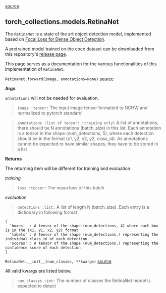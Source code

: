 
[source](https://github.com/mingruimingrui/torch-collections/blob/master/torch_collections/models/retinanet.py)

## torch_collections.models.RetinaNet

The `RetinaNet` is a state of the art object detection model, implemented based on [Focal Loss for Dense Object Detection](https://arxiv.org/abs/1708.02002).

A pretrained model trained on the coco dataset can be downloaded from this repository's [release page](https://github.com/mingruimingrui/torch-collections/releases).

This page serves as a documentation for the various functionalities of this implementation of `RetinaNet`.


`RetinaNet.forward(image, annotations=None)` [source](https://github.com/mingruimingrui/torch-collections/blob/master/torch_collections/models/retinanet.py#L116)

**Args**

`annotations` will not be needed for evaluation.

> `image :tensor:` The input image tensor formatted to NCHW and normalized to pytorch standard

> `annotations :list of tensor: (training only)`
A list of annotations, there should be N annotations (batch_size) in this list.
Each annotation is a tensor in the shape (num_detections, 5),
where each detection should be in the format (x1, y2, x2, y2, class_id).
As annotations cannot be expected to have similar shapes, they have to be stored in a list

**Returns**

The returning item will be different for training and evaluation

*training*
> `loss :tensor:` The mean loss of this batch.

*evaluation*
> `detections :list:` A list of length N (batch_size).
Each entry is a dictionary in following format
```
{
  'boxes'  : A tensor of the shape (num_detections, 4) where each box is in the (x1, y1, x2, y2) format
  'labels' : A tensor of the shape (num_detections,) representing the individual class_id of each detection
  'scores' : A tensor of the shape (num_detections,) representing the confidence score of each detection
}
```


`RetinaNet.__init__(num_classes, **kwargs)` [source](https://github.com/mingruimingrui/torch-collections/blob/master/torch_collections/models/retinanet.py#L29)

All valid kwargs are listed below.

> `num_classes :int:` The number of classes the RetinaNet model is expected to detect
